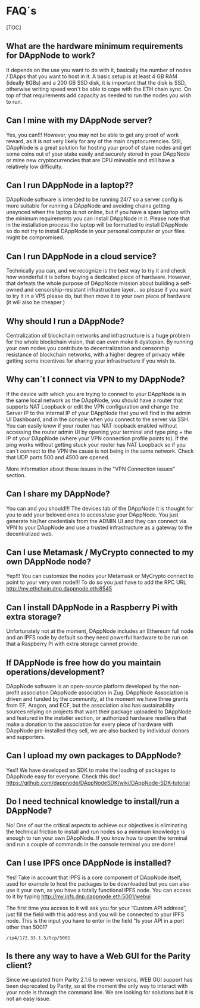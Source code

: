 # FAQ´s

[TOC]

## What are the hardware minimum requirements for DAppNode to work?

It depends on the use you want to do with it, basically the number of nodes / DApps that you want to host in it. A basic setup is at least 4 GB RAM (ideally 8GBs) and a 200 GB SSD disk, it is important that the disk is SSD, otherwise writing speed won´t be able to cope with the ETH chain sync. On top of that requirements add capacity as needed to run the nodes you wish to run.

## Can I mine with my DAppNode server?

Yes, you can!!! However, you may not be able to get any proof of work reward, as it is not very likely for any of the main cryptocurrencies. Still, DAppNode is a great solution for hosting your proof of stake nodes and get some coins out of your stake easily and securely stored in your DAppNode or mine new cryptocurrencies that are CPU mineable and still have a relatively low difficulty.

## Can I run DAppNode in a laptop??

DAppNode software is intended to be running 24/7 so a server config is more suitable for running a DAppNode and avoiding chains getting unsynced when the laptop is not online, but if you have a spare laptop with the minimum requirements you can install DAppNode in it. Please note that in the installation process the laptop will be formatted to install DAppNode so do not try to install DAppNode in your personal computer or your files might be compromised.

## Can I run DAppNode in a cloud service?

Technically you can, and we recognize is the best way to try it and check how wonderful it is before buying a dedicated piece of hardware. However, that defeats the whole purpose of DAppNode mission about building a self-owned and censorship-resistant infrastructure layer… so please if you want to try it in a VPS please do, but then move it to your own piece of hardware (it will also be cheaper )

## Why should I run a DAppNode?

Centralization of blockchain networks and infrastructure is a huge problem for the whole blockchain vision, that can even make it dystopian. By running your own nodes you contribute to decentralization and censorship resistance of blockchain networks, with a higher degree of privacy while getting some incentives for sharing your infrastructure if you wish to.

## Why can´t I connect via VPN to my DAppNode?

If the device with which you are trying to connect to your DAppNode is in the same local network as the DAppNode, you should have a router that supports NAT Loopback or edit the VPN configuration and change the Server IP to the internal IP of your DAppNode that you will find in the admin UI Dashboard, and in the console when you connect to the server via SSH.
You can easily know if your router has NAT loopback enabled without accessing the router admin UI by opening your terminal and type ping + the IP of your DAppNode (where your VPN connection profile points to).
If the ping works without getting stuck your router has NAT Loopback so if you can´t connect to the VPN the cause is not being in the same network. Check that UDP ports 500 and 4500 are opened.

More information about these issues in the "VPN Connection issues" section.

## Can I share my DAppNode?

You can and you should!!! The devices tab of the DAppNode it is thought for you to add your beloved ones to access/use your DAppNode. You just generate his/her credentials from the ADMIN UI and they can connect via VPN to your DAppNode and use a trusted infrastructure as a gateway to the decentralized web.

## Can I use Metamask / MyCrypto connected to my own DAppNode node?

Yep!!! You can customize the nodes your Metamask or MyCrypto connect to point to your very own node!!! To do so you just have to add the RPC URL http://my.ethchain.dnp.dappnode.eth:8545

## Can I install DAppNode in a Raspberry Pi with extra storage?

Unfortunately not at the moment, DAppNode includes an Ethereum full node and an IPFS node by default so they need powerful hardware to be run on that a Raspberry Pi with extra storage cannot provide.

## If DAppNode is free how do you maintain operations/development?

DAppNode software is an open-source platform developed by the non-profit association DAppNode association in Zug. DAppNode Association is driven and funded by the community, at the moment we have three grants from EF, Aragon, and ECF, but the association also has sustainability sources relying on projects that want their package uploaded to DAppNode and featured in the installer section, or authorized hardware resellers that make a donation to the association for every piece of hardware with DAppNode pre-installed they sell, we are also backed by individual donors and supporters.

## Can I upload my own packages to DAppNode?

Yes!! We have developed an SDK to make the loading of packages to DAppNode easy for everyone. Check this doc! https://github.com/dappnode/DAppNodeSDK/wiki/DAppNode-SDK-tutorial

## Do I need technical knowledge to install/run a DAppNode?

No! One of our the critical aspects to achieve our objectives is eliminating the technical friction to install and run nodes so a minimum knowledge is enough to run your own DAppNode. If you know how to open the terminal and run a couple of commands in the console terminal you are done!

## Can I use IPFS once DAppNode is installed?

Yes! Take in account that IPFS is a core component of DAppNode itself, used for example to host the packages to be downloaded but you can also use it your own, as you have a totally functional IPFS node. You can access to it by typing http://my.ipfs.dnp.dappnode.eth:5001/webui

The first time you access to it will ask you for your “Custom API address”, just fill the field with this address and you will be connected to your IPFS node. This is the input you have to enter in the field "Is your API in a port other than 5001?

`/ip4/172.33.1.5/tcp/5001`

## Is there any way to have a Web GUI for the Parity client?

Since we updated from Parity 2.1.6 to newer versions, WEB GUI support has been deprecated by Parity, so at the moment the only way to interact with your node is through the command line. We are looking for solutions but it is not an easy issue.
